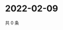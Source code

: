 # 2022-02-09

共 0 条

<!-- BEGIN WEIBO -->
<!-- 最后更新时间 Wed Feb 09 2022 02:16:41 GMT+0800 (China Standard Time) -->

<!-- END WEIBO -->
